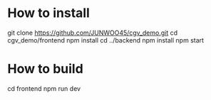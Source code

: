 # How to install

git clone https://github.com/JUNWOO45/cgv_demo.git
cd cgv_demo/frontend
npm install
cd ../backend
npm install
npm start

# How to build
cd frontend
npm run dev

